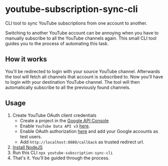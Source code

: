 # youtube-subscription-sync-cli

CLI tool to sync YouTube subscriptions from one account to another.

Switching to another YouTube account can be annoying when you have to manually subscribe to all the YouTube channels again.
This small CLI tool guides you to the process of automating this task.

## How it works

You'll be redirected to login with your source YouTube channel. Afterwards the tool will fetch all channels that account is subscribed to.
Now you'll have to login with your destination YouTube channel. The tool will then automatically subscribe to all the previously found channels.

## Usage

1. Create YouTube OAuth client credentials
   - Create a project in the [Google API Console](https://console.developers.google.com/)
   - Enable `YouTube Data API v3` [here](https://console.cloud.google.com/apis/library/youtube.googleapis.com).
   - Enable OAuth authorization [here](https://console.cloud.google.com/apis/credentials/consent) and add your Google accounts as test users.
   - Add `http://localhost:8080/callback` as trusted redirect url.
2. [Install NodeJS](https://nodejs.org/)
3. Run this CLI `npx youtube-subscription-sync-cli`
4. That's it. You'll be guided through the process.
